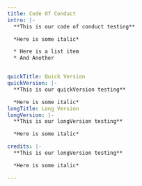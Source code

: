 ```yaml
---
title: Code Of Conduct
intro: |-
  **This is our code of conduct testing**

  *Here is some italic*

  * Here is a list item
  * And Another


quickTitle: Quick Version
quickVersion: |-
  **This is our quickVersion testing**

  *Here is some italic*
longTitle: Long Version
longVersion: |-
  **This is our longVersion testing**

  *Here is some italic*

credits: |-
  **This is our longVersion testing**

  *Here is some italic*

---
```


